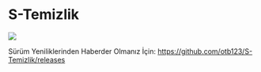 # S-Temizlik

<img src="https://i.hizliresim.com/00Y1BY.jpg">

Sürüm Yeniliklerinden Haberder Olmanız İçin:
https://github.com/otb123/S-Temizlik/releases
